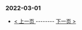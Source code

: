 ### 2022-03-01 
 

- [ < 上一页 ](https://github.com/able8/weibo-hot-record/blob/master/2022-02-28.md) -------- [ 下一页 > ](https://github.com/able8/weibo-hot-record/blob/master/2022-03-02.md)